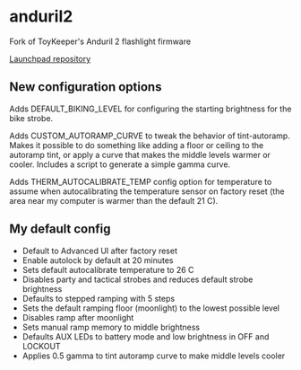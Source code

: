 # anduril2

Fork of ToyKeeper's Anduril 2 flashlight firmware

[Launchpad repository](https://code.launchpad.net/~toykeeper/flashlight-firmware/anduril2)

## New configuration options

Adds DEFAULT\_BIKING\_LEVEL for configuring the starting brightness for the
bike strobe.

Adds CUSTOM\_AUTORAMP\_CURVE to tweak the behavior of tint-autoramp. Makes it
possible to do something like adding a floor or ceiling to the autoramp tint,
or apply a curve that makes the middle levels warmer or cooler. Includes a
script to generate a simple gamma curve.

Adds THERM\_AUTOCALIBRATE\_TEMP config option for temperature to assume when
autocalibrating the temperature sensor on factory reset (the area near my
computer is warmer than the default 21 C).

## My default config

 - Default to Advanced UI after factory reset
 - Enable autolock by default at 20 minutes
 - Sets default autocalibrate temperature to 26 C
 - Disables party and tactical strobes and reduces default strobe brightness
 - Defaults to stepped ramping with 5 steps
 - Sets the default ramping floor (moonlight) to the lowest possible level
 - Disables ramp after moonlight
 - Sets manual ramp memory to middle brightness
 - Defaults AUX LEDs to battery mode and low brightness in OFF and LOCKOUT
 - Applies 0.5 gamma to tint autoramp curve to make middle levels cooler

